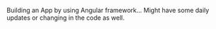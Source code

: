 Building an App by using Angular framework...
Might have some daily updates or changing in the code as well.
